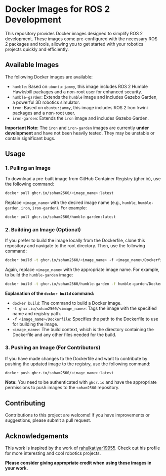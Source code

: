 # Docker Images for ROS 2 Development

This repository provides Docker images designed to simplify ROS 2 development.  These images come pre-configured with the necessary ROS 2 packages and tools, allowing you to get started with your robotics projects quickly and efficiently.

## Available Images

The following Docker images are available:

*   `humble`:  Based on `ubuntu:jammy`, this image includes ROS 2 Humble Hawksbill packages and a non-root user for enhanced security.
*   `humble-garden`:  Extends the `humble` image and includes Gazebo Garden, a powerful 3D robotics simulator.
*   `iron`: Based on `ubuntu:jammy`, this image includes ROS 2 Iron Irwini packages and a non-root user.
*   `iron-garden`: Extends the `iron` image and includes Gazebo Garden.

**Important Note:** The `iron` and `iron-garden` images are currently **under development** and have not been heavily tested.  They may be unstable or contain significant bugs.

## Usage

### 1. Pulling an Image

To download a pre-built image from GitHub Container Registry (ghcr.io), use the following command:

```bash
docker pull ghcr.io/soham2560/<image_name>:latest
```

Replace `<image_name>` with the desired image name (e.g., `humble`, `humble-garden`, `iron`, `iron-garden`). For example:

```bash
docker pull ghcr.io/soham2560/humble-garden:latest
```

### 2. Building an Image (Optional)

If you prefer to build the image locally from the Dockerfile, clone this repository and navigate to the root directory.  Then, use the following command:

```bash
docker build -t ghcr.io/soham2560/<image_name> -f <image_name>/Dockerfile <image_name>
```

Again, replace `<image_name>` with the appropriate image name. For example, to build the `humble-garden` image:

```bash
docker build -t ghcr.io/soham2560/humble-garden -f humble-garden/Dockerfile humble-garden
```

**Explanation of the `docker build` command:**

*   `docker build`: The command to build a Docker image.
*   `-t ghcr.io/soham2560/<image_name>`:  Tags the image with the specified name and registry path.
*   `-f <image_name>/Dockerfile`: Specifies the path to the Dockerfile to use for building the image.
*   `<image_name>`:  The build context, which is the directory containing the Dockerfile and any other files needed for the build.

### 3. Pushing an Image (For Contributors)

If you have made changes to the Dockerfile and want to contribute by pushing the updated image to the registry, use the following command:

```bash
docker push ghcr.io/soham2560/<image_name>:latest
```

**Note:**  You need to be authenticated with `ghcr.io` and have the appropriate permissions to push images to the `soham2560` repository.

## Contributing

Contributions to this project are welcome!  If you have improvements or suggestions, please submit a pull request.

## Acknowledgements

This work is inspired by the work of [rahulkatiyar19955](https://www.rahulkatiyar.com/).  Check out his profile for more interesting  and cool robotics projects.

**Please consider giving appropriate credit when using these images in your work.**